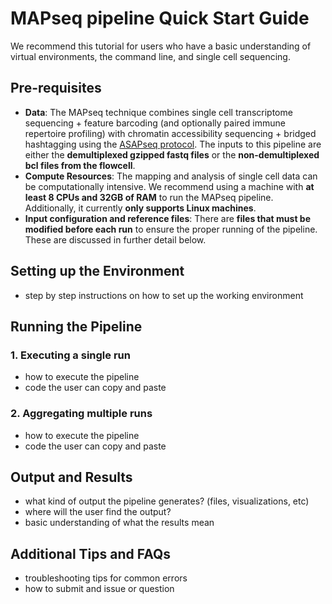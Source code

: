 # MAPseq pipeline Quick Start Guide
We recommend this tutorial for users who have a basic understanding of virtual environments, the command line, and single cell sequencing.

## Pre-requisites
- **Data**: The MAPseq technique combines single cell transcriptome sequencing + feature barcoding (and optionally paired immune repertoire profiling) with chromatin accessibility sequencing + bridged hashtagging using the [ASAPseq protocol](https://cite-seq.com/asapseq/). The inputs to this pipeline are either the **demultiplexed gzipped fastq files** or the **non-demultiplexed bcl files from the flowcell**.
- **Compute Resources**: The mapping and analysis of single cell data can be computationally intensive. We recommend using a machine with **at least 8 CPUs and 32GB of RAM** to run the MAPseq pipeline. Additionally, it currently **only supports Linux machines**.
- **Input configuration and reference files**: There are **files that must be modified before each run** to ensure the proper running of the pipeline. These are discussed in further detail below.

## Setting up the Environment
- step by step instructions on how to set up the working environment

## Running the Pipeline

### 1. Executing a single run
- how to execute the pipeline
- code the user can copy and paste

### 2. Aggregating multiple runs
- how to execute the pipeline
- code the user can copy and paste

## Output and Results
- what kind of output the pipeline generates? (files, visualizations, etc)
- where will the user find the output?
- basic understanding of what the results mean

## Additional Tips and FAQs
- troubleshooting tips for common errors
- how to submit and issue or question